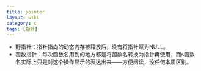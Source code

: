 ```yaml
---
title: pointer
layout: wiki
category: c
tags: [指针]
---
```



* 野指针：指针指向的动态内存被释放后，没有将指针赋为NULL。
* 函数指针：每次函数名用到的地方都是将函数名转换为指针再使用，而`&`函数名实际上只是对这个操作显示的表达出来——方便阅读，没任何本质区别。
